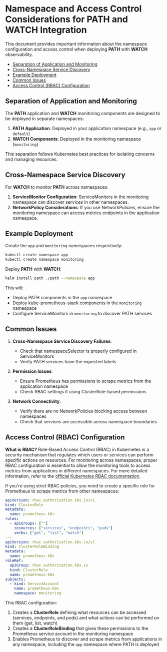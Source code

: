 # Namespace and Access Control Considerations for PATH and WATCH Integration <!-- omit in toc -->

This document provides important information about the namespace configuration and access control when deploying **PATH** with **WATCH** observability.

- [Separation of Application and Monitoring](#separation-of-application-and-monitoring)
- [Cross-Namespace Service Discovery](#cross-namespace-service-discovery)
- [Example Deployment](#example-deployment)
- [Common Issues](#common-issues)
- [Access Control (RBAC) Configuration](#access-control-rbac-configuration)

## Separation of Application and Monitoring

The **PATH** application and **WATCH** monitoring components are designed to be deployed in separate namespaces:

1. **PATH Application**: Deployed in your application namespace (e.g., `app` or `default`)
2. **WATCH Components**: Deployed in the monitoring namespace (`monitoring`)

This separation follows Kubernetes best practices for isolating concerns and managing resources.

## Cross-Namespace Service Discovery

For **WATCH** to monitor **PATH** across namespaces:

1. **ServiceMonitor Configuration**: ServiceMonitors in the monitoring namespace can discover services in other namespaces.
2. **NetworkPolicy Considerations**: If you use NetworkPolicies, ensure the monitoring namespace can access metrics endpoints in the application namespace.

## Example Deployment

Create the `app` and `monitoring` namespaces respectively:

```bash
kubectl create namespace app
kubectl create namespace monitoring
```

Deploy **PATH** with **WATCH**:

```bash
helm install path ./path --namespace app
```

This will:

- Deploy PATH components in the `app` namespace
- Deploy kube-prometheus-stack components in the `monitoring` namespace
- Configure ServiceMonitors in `monitoring` to discover PATH services

## Common Issues

1. **Cross-Namespace Service Discovery Failures**:

   - Check that namespaceSelector is properly configured in ServiceMonitors
   - Verify PATH services have the expected labels

2. **Permission Issues**:

   - Ensure Prometheus has permissions to scrape metrics from the application namespace
   - Check RBAC settings if using ClusterRole-based permissions

3. **Network Connectivity**:
   - Verify there are no NetworkPolicies blocking access between namespaces
   - Check that services are accessible across namespace boundaries

## Access Control (RBAC) Configuration

**What is RBAC?** Role-Based Access Control (RBAC) in Kubernetes is a security mechanism that regulates which users or services can perform specific actions on resources. For monitoring across namespaces, proper RBAC configuration is essential to allow the monitoring tools to access metrics from applications in different namespaces. For more detailed information, refer to the [official Kubernetes RBAC documentation](https://kubernetes.io/docs/reference/access-authn-authz/rbac/).

If you're using strict RBAC policies, you need to create a specific role for Prometheus to scrape metrics from other namespaces:

```yaml
apiVersion: rbac.authorization.k8s.io/v1
kind: ClusterRole
metadata:
  name: prometheus-k8s
rules:
  - apiGroups: [""]
    resources: ["services", "endpoints", "pods"]
    verbs: ["get", "list", "watch"]
---
apiVersion: rbac.authorization.k8s.io/v1
kind: ClusterRoleBinding
metadata:
  name: prometheus-k8s
roleRef:
  apiGroup: rbac.authorization.k8s.io
  kind: ClusterRole
  name: prometheus-k8s
subjects:
  - kind: ServiceAccount
    name: prometheus-k8s
    namespace: monitoring
```

This RBAC configuration:
1. Creates a **ClusterRole** defining what resources can be accessed (services, endpoints, and pods) and what actions can be performed on them (get, list, watch)
2. Creates a **ClusterRoleBinding** that gives these permissions to the Prometheus service account in the monitoring namespace
3. Enables Prometheus to discover and scrape metrics from applications in any namespace, including the `app` namespace where PATH is deployed
